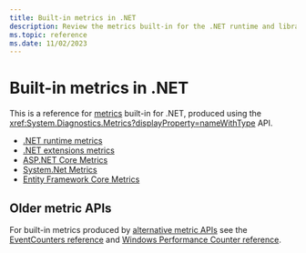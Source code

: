 ```yaml
---
title: Built-in metrics in .NET
description: Review the metrics built-in for the .NET runtime and libraries.
ms.topic: reference
ms.date: 11/02/2023
---
```


# Built-in metrics in .NET

This is a reference for [metrics](metrics.md) built-in for .NET, produced using the
<xref:System.Diagnostics.Metrics?displayProperty=nameWithType> API.

- [.NET runtime metrics](built-in-metrics-runtime.md)
- [.NET extensions metrics](built-in-metrics-diagnostics.md)
- [ASP.NET Core Metrics](built-in-metrics-aspnetcore.md)
- [System.Net Metrics](built-in-metrics-system-net.md)
- [Entity Framework Core Metrics](/ef/core/logging-events-diagnostics/metrics)

## Older metric APIs

For built-in metrics produced by [alternative metric APIs](compare-metric-apis.md)
see the [EventCounters reference](available-counters.md) and [Windows Performance Counter reference](../../framework/debug-trace-profile/performance-counters.md).

